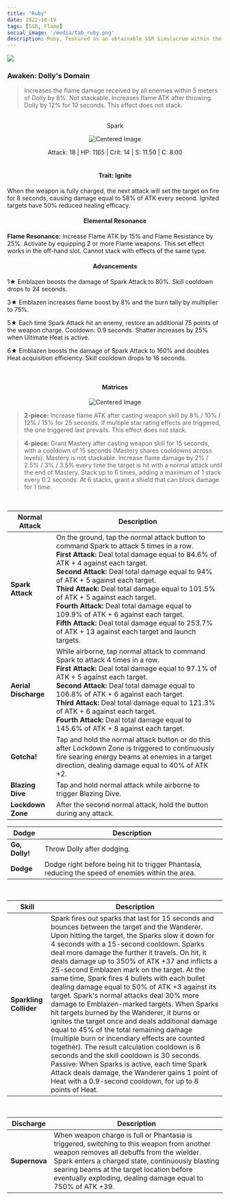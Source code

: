 ```yaml
---
title: "Ruby"
date: 2022-10-19
tags: [SSR, Flame]
social_image: '/media/tab_ruby.png'
description: Ruby, featured as an obtainable SSR Simulacrum within the simulacrum system, associated with the weapon Spark.
---
```

![](https://i.postimg.cc/J4Ycxw64/Simulacrum-Ruby-Awaken.webp)

### Awaken: Dolly's Domain
> Increases the flame damage received by all enemies within 5 meters of Dolly by 8%. Not stackable. Increases flame ATK after throwing Dolly by 12% for 10 seconds. This effect does not stack.

</br>

<center>
Spark
</center>

<p align="center">
    <img src="https://i.postimg.cc/BQ9KNSsg/Icon-Weapon-Spark.webp" alt="Centered Image">
</p>


<center>
Attack: 18 | HP: 1165 | Crit: 14 | S: 11.50 | C: 8.00
</center>

</br>


<h4 style="text-align: center;"> Trait: Ignite </h4>

When the weapon is fully charged, the next attack will set the target on fire for 8 seconds, causing damage equal to 58% of ATK every second. Ignited targets have 50% reduced healing efficacy.

<h4 style="text-align: center;"> Elemental Resonance</h4>

**Flame Resonance:** Increase Flame ATK by 15% and Flame Resistance by 25%. Activate by equipping 2 or more Flame weapons. This set effect works in the off-hand slot. Cannot stack with effects of the same type.

<h4 style="text-align: center;"> Advancements</h4>

1★ Emblazen boosts the damage of Spark Attack to 80%. Skill cooldown drops to 24 seconds.

3★ Emblazen increases flame boost by 8% and the burn tally by multiplier to 75%.

5★ Each time Spark Attack hit an enemy, restore an additional 75 points of the weapon charge. Cooldown: 0.9 seconds. Shatter increases by 25% when Ultimate Heat is active.

6★ Emblazen boosts the damage of Spark Attack to 160% and doubles Heat acquisition efficiency. Skill cooldown drops to 16 seconds.


</br>

<h4 style="text-align: center;"> Matrices</h4> 

<p align="center">
    <img src="https://telegra.ph/file/adaefcce5c31a8a3aca4e.png" alt="Centered Image">
</p>


> **2-piece:** Increase flame ATK after casting weapon skill by 8% / 10% / 12% / 15% for 25 seconds. If multiple star rating effects are triggered, the one triggered last prevails. This effect does not stack.

> **4-piece:** Grant Mastery after casting weapon skill for 15 seconds, with a cooldown of 15 seconds (Mastery shares cooldowns across levels). Mastery is not stackable. Increase flame damage by 2% / 2.5% / 3% / 3.5% every time the target is hit with a normal attack until the end of Mastery. Stack up to 6 times, adding a maximum of 1 stack every 0.2 seconds. At 6 stacks, grant a shield that can block damage for 1 time.


</br>



| Normal Attack | Description |
| --- | --- |
| **Spark Attack** | On the ground, tap the normal attack button to command Spark to attack 5 times in a row. </br> **First Attack:** Deal total damage equal to 84.6% of ATK + 4 against each target. </br> **Second Attack:** Deal total damage equal to 94% of ATK + 5 against each target. </br> **Third Attack:** Deal total damage equal to 101.5% of ATK + 5 against each target. </br> **Fourth Attack:** Deal total damage equal to 109.9% of ATK + 6 against each target. </br> **Fifth Attack:** Deal total damage equal to 253.7% of ATK + 13 against each target and launch targets.
| **Aerial Discharge** | While airborne, tap normal attack to command Spark to attack 4 times in a row. </br> **First Attack:** Deal total damage equal to 97.1% of ATK + 5 against each target. </br> **Second Attack:** Deal total damage equal to 106.8% of ATK + 6 against each target. </br> **Third Attack:** Deal total damage equal to 121.3% of ATK + 6 against each target. </br> **Fourth Attack:** Deal total damage equal to 145.6% of ATK + 8 against each target.
| **Gotcha!** | Tap and hold the normal attack button or do this after Lockdown Zone is triggered to continuously fire searing energy beams at enemies in a target direction, dealing damage equal to 40% of ATK +2.
| **Blazing Dive** | Tap and hold normal attack while airborne to trigger Blazing Dive.
| **Lockdown Zone** | After the second normal attack, hold the button during any attack.


| Dodge | Description |
| --- | --- |
| **Go, Dolly!** | Throw Dolly after dodging.
| **Dodge** | Dodge right before being hit to trigger Phantasia, reducing the speed of enemies within the area.



</br>

| Skill| Description |
| --- | --- |
| **Sparkling Collider** | Spark fires out sparks that last for 15 seconds and bounces between the target and the Wanderer. Upon hitting the target, the Sparks slow it down for 4 seconds with a 15-second cooldown. Sparks deal more damage the further it travels. On hit, it deals damage up to 350% of ATK +37 and inflicts a 25-second Emblazen mark on the target. At the same time, Spark fires 4 bullets with each bullet dealing damage equal to 50% of ATK +3 against its target. Spark's normal attacks deal 30% more damage to Emblazen-marked targets. When Sparks hit targets burned by the Wanderer, it burns or ignites the target once and deals additional damage equal to 45% of the total remaining damage (multiple burn or incendiary effects are counted together). The result calculation cooldown is 6 seconds and the skill cooldown is 30 seconds.<br>Passive: When Sparks is active, each time Spark Attack deals damage, the Wanderer gains 1 point of Heat with a 0.9-second cooldown, for up to 8 points of Heat.

</br>


| Discharge | Description |
| --- | --- |
| **Supernova** | When weapon charge is full or Phantasia is triggered, switching to this weapon from another weapon removes all debuffs from the wielder. Spark enters a charged state, continuously blasting searing beams at the target location before eventually exploding, dealing damage equal to 750% of ATK +39.





